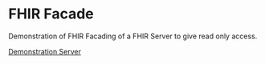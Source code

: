 # FHIR Facade

Demonstration of FHIR Facading of a FHIR Server to give read only access.

[Demonstration Server](http://lb-fhir-facade-926707562.eu-west-2.elb.amazonaws.com/swagger-ui/index.html)

